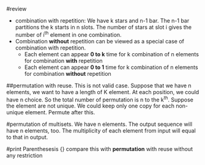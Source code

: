 #review
+ combination with repetition: We have k stars and n-1 bar. The n-1 bar partitions the k starts in n slots. The number of stars at slot i gives the number of i<sup>th</sup> element in one combination. 
+ Combination **without** repetition can be viewed as a special case of combination with repetition.
  + Each element can appear **0 to k** time for k combination of n elements for combination **with** repetition
  + Each element can appear **0 to 1** time for k combination of n elements for combination **without** repetition

##permutation with reuse. 
This is not valid case. Suppose that we have n elements, we want to have a length of K element. At each position, we could have n choice. So the total number of permutation is n to the k<sup>th</sup>. Suppose the element are not unique. We could keep only one copy for each non-unique element. Permute after this. 

#permutation of multisets.
We have n elements. The output sequence will have n elements, too. The multiplicity of each element from input will equal to that in output.

#print Parenthesesis {}
compare this with  **permutation** with reuse without any restriction


